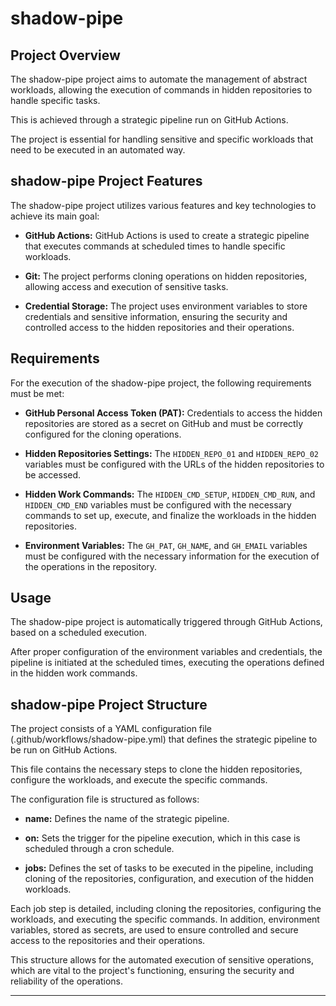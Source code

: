 # shadow-pipe

## Project Overview

The shadow-pipe project aims to automate the management of abstract workloads, allowing the execution of commands in hidden repositories to handle specific tasks.

This is achieved through a strategic pipeline run on GitHub Actions.

The project is essential for handling sensitive and specific workloads that need to be executed in an automated way.

## shadow-pipe Project Features

The shadow-pipe project utilizes various features and key technologies to achieve its main goal:

- **GitHub Actions:** GitHub Actions is used to create a strategic pipeline that executes commands at scheduled times to handle specific workloads.

- **Git:** The project performs cloning operations on hidden repositories, allowing access and execution of sensitive tasks.

- **Credential Storage:** The project uses environment variables to store credentials and sensitive information, ensuring the security and controlled access to the hidden repositories and their operations.

## Requirements

For the execution of the shadow-pipe project, the following requirements must be met:

- **GitHub Personal Access Token (PAT):** Credentials to access the hidden repositories are stored as a secret on GitHub and must be correctly configured for the cloning operations.

- **Hidden Repositories Settings:** The `HIDDEN_REPO_01` and `HIDDEN_REPO_02` variables must be configured with the URLs of the hidden repositories to be accessed.

- **Hidden Work Commands:** The `HIDDEN_CMD_SETUP`, `HIDDEN_CMD_RUN`, and `HIDDEN_CMD_END` variables must be configured with the necessary commands to set up, execute, and finalize the workloads in the hidden repositories.

- **Environment Variables:** The `GH_PAT`, `GH_NAME`, and `GH_EMAIL` variables must be configured with the necessary information for the execution of the operations in the repository.

## Usage

The shadow-pipe project is automatically triggered through GitHub Actions, based on a scheduled execution. 

After proper configuration of the environment variables and credentials, the pipeline is initiated at the scheduled times, executing the operations defined in the hidden work commands.

## shadow-pipe Project Structure

The project consists of a YAML configuration file (.github/workflows/shadow-pipe.yml) that defines the strategic pipeline to be run on GitHub Actions. 

This file contains the necessary steps to clone the hidden repositories, configure the workloads, and execute the specific commands.

The configuration file is structured as follows:

- **name:** Defines the name of the strategic pipeline.

- **on:** Sets the trigger for the pipeline execution, which in this case is scheduled through a cron schedule.

- **jobs:** Defines the set of tasks to be executed in the pipeline, including cloning of the repositories, configuration, and execution of the hidden workloads.

Each job step is detailed, including cloning the repositories, configuring the workloads, and executing the specific commands. In addition, environment variables, stored as secrets, are used to ensure controlled and secure access to the repositories and their operations.

This structure allows for the automated execution of sensitive operations, which are vital to the project's functioning, ensuring the security and reliability of the operations.

---
